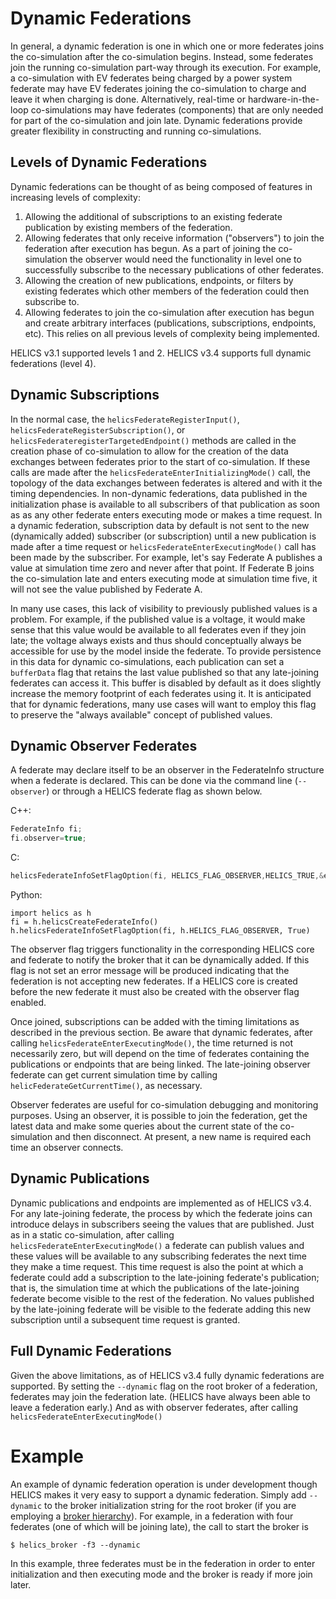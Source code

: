 # Dynamic Federations

In general, a dynamic federation is one in which one or more federates joins the co-simulation after the co-simulation begins. Instead, some federates join the running co-simulation part-way through its execution. For example, a co-simulation with EV federates being charged by a power system federate may have EV federates joining the co-simulation to charge and leave it when charging is done. Alternatively, real-time or hardware-in-the-loop co-simulations may have federates (components) that are only needed for part of the co-simulation and join late. Dynamic federations provide greater flexibility in constructing and running co-simulations.

## Levels of Dynamic Federations

Dynamic federations can be thought of as being composed of features in increasing levels of complexity:

1. Allowing the additional of subscriptions to an existing federate publication by existing members of the federation.
2. Allowing federates that only receive information ("observers") to join the federation after execution has begun. As a part of joining the co-simulation the observer would need the functionality in level one to successfully subscribe to the necessary publications of other federates.
3. Allowing the creation of new publications, endpoints, or filters by existing federates which other members of the federation could then subscribe to.
4. Allowing federates to join the co-simulation after execution has begun and create arbitrary interfaces (publications, subscriptions, endpoints, etc). This relies on all previous levels of complexity being implemented.

HELICS v3.1 supported levels 1 and 2. HELICS v3.4 supports full dynamic federations (level 4).

## Dynamic Subscriptions

In the normal case, the `helicsFederateRegisterInput()`, `helicsFederateRegisterSubscription()`, or `helicsFederateregisterTargetedEndpoint()` methods are called in the creation phase of co-simulation to allow for the creation of the data exchanges between federates prior to the start of co-simulation. If these calls are made after the `helicsFederateEnterInitializingMode()` call, the topology of the data exchanges between federates is altered and with it the timing dependencies. In non-dynamic federations, data published in the initialization phase is available to all subscribers of that publication as soon as as any other federate enters executing mode or makes a time request. In a dynamic federation, subscription data by default is not sent to the new (dynamically added) subscriber (or subscription) until a new publication is made after a time request or `helicsFederateEnterExecutingMode()` call has been made by the subscriber. For example, let's say Federate A publishes a value at simulation time zero and never after that point. If Federate B joins the co-simulation late and enters executing mode at simulation time five, it will not see the value published by Federate A.

In many use cases, this lack of visibility to previously published values is a problem. For example, if the published value is a voltage, it would make sense that this value would be available to all federates even if they join late; the voltage always exists and thus should conceptually always be accessible for use by the model inside the federate. To provide persistence in this data for dynamic co-simulations, each publication can set a `bufferData` flag that retains the last value published so that any late-joining federates can access it. This buffer is disabled by default as it does slightly increase the memory footprint of each federates using it. It is anticipated that for dynamic federations, many use cases will want to employ this flag to preserve the "always available" concept of published values.

## Dynamic Observer Federates

A federate may declare itself to be an observer in the FederateInfo structure when a federate is declared. This can be done via the command line (`--observer`) or through a HELICS federate flag as shown below.

C++:

```c++
FederateInfo fi;
fi.observer=true;
```

C:

```c
helicsFederateInfoSetFlagOption(fi, HELICS_FLAG_OBSERVER,HELICS_TRUE,&err);
```

Python:

```
import helics as h
fi = h.helicsCreateFederateInfo()
h.helicsFederateInfoSetFlagOption(fi, h.HELICS_FLAG_OBSERVER, True)
```

The observer flag triggers functionality in the corresponding HELICS core and federate to notify the broker that it can be dynamically added. If this flag is not set an error message will be produced indicating that the federation is not accepting new federates. If a HELICS core is created before the new federate it must also be created with the observer flag enabled.

Once joined, subscriptions can be added with the timing limitations as described in the previous section. Be aware that dynamic federates, after calling `helicsFederateEnterExecutingMode()`, the time returned is not necessarily zero, but will depend on the time of federates containing the publications or endpoints that are being linked. The late-joining observer federate can get current simulation time by calling `helicFederateGetCurrentTime()`, as necessary.

Observer federates are useful for co-simulation debugging and monitoring purposes. Using an observer, it is possible to join the federation, get the latest data and make some queries about the current state of the co-simulation and then disconnect. At present, a new name is required each time an observer connects.

## Dynamic Publications

Dynamic publications and endpoints are implemented as of HELICS v3.4. For any late-joining federate, the process by which the federate joins can introduce delays in subscribers seeing the values that are published. Just as in a static co-simulation, after calling `helicsFederateEnterExecutingMode()` a federate can publish values and these values will be available to any subscribing federates the next time they make a time request. This time request is also the point at which a federate could add a subscription to the late-joining federate's publication; that is, the simulation time at which the publications of the late-joining federate become visible to the rest of the federation. No values published by the late-joining federate will be visible to the federate adding this new subscription until a subsequent time request is granted.

## Full Dynamic Federations

Given the above limitations, as of HELICS v3.4 fully dynamic federations are supported. By setting the `--dynamic` flag on the root broker of a federation, federates may join the federation late. (HELICS have always been able to leave a federation early.) And as with observer federates, after calling `helicsFederateEnterExecutingMode()`

# Example

An example of dynamic federation operation is under development though HELICS makes it very easy to support a dynamic federation. Simply add `--dynamic` to the broker initialization string for the root broker (if you are employing a [broker hierarchy](./broker_hierarchies.md)). For example, in a federation with four federates (one of which will be joining late), the call to start the broker is

```
$ helics_broker -f3 --dynamic
```

In this example, three federates must be in the federation in order to enter initialization and then executing mode and the broker is ready if more join later.
